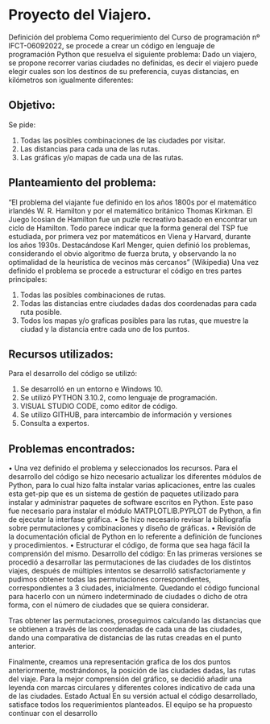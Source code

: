 # Proyecto del Viajero.
Definición del problema
Como requerimiento del Curso de programación nº IFCT-06092022, se procede a crear un código en lenguaje de programación Python que resuelva el siguiente problema: Dado un viajero, se propone recorrer varias ciudades no definidas, es decir el viajero puede elegir cuales son los destinos de su preferencia, cuyas distancias, en kilómetros son igualmente diferentes: 
## Objetivo:
Se pide:
1.	Todas las posibles combinaciones de las ciudades por visitar.
2.	Las distancias para cada una de las rutas.
3.	Las gráficas y/o mapas de cada una de las rutas.
## Planteamiento del problema: 
“El problema del viajante fue definido en los años 1800s por el matemático irlandés W. R. Hamilton y por el matemático británico Thomas Kirkman. El Juego Icosian de Hamilton fue un puzle recreativo basado en encontrar un ciclo de Hamilton. Todo parece indicar que la forma general del TSP fue estudiada, por primera vez por matemáticos en Viena y Harvard, durante los años 1930s. Destacándose Karl Menger, quien definió los problemas, considerando el obvio algoritmo de fuerza bruta, y observando la no optimalidad de la heurística de vecinos más cercanos” (Wikipedia)
Una vez definido el problema se procede a estructurar el código en tres partes principales:
1.	Todas las posibles combinaciones de rutas.
2.	Todas las distancias entre ciudades dadas dos coordenadas para cada ruta posible.
3.	Todos los mapas y/o graficas posibles para las rutas, que muestre la ciudad y la distancia entre cada uno de los puntos.
## Recursos utilizados:
Para el desarrollo del código se utilizó:
1.	Se desarrolló en un entorno e Windows 10.
2.	Se utilizó PYTHON 3.10.2, como lenguaje de programación. 
3.	VISUAL STUDIO CODE, como editor de código.
4.	Se utilizo GITHUB, para intercambio de información y versiones
5.	Consulta a expertos.
## Problemas encontrados:
•	Una vez definido el problema y seleccionados los recursos. Para el desarrollo del código se hizo necesario actualizar los diferentes módulos de Python, para lo cual hizo falta instalar varias aplicaciones, entre las cuales esta get-pip que es un sistema de gestión de paquetes utilizado para instalar y administrar paquetes de software escritos en Python. Este paso fue necesario para instalar el módulo MATPLOTLIB.PYPLOT de Python, a fin de ejecutar la interfase gráfica.
•	Se hizo necesario revisar la bibliografía sobre permutaciones y combinaciones y diseño de gráficas.
•	Revisión de la documentación oficial de Python en lo referente a definición de funciones y procedimientos.
•	Estructurar el código, de forma que sea haga fácil la comprensión del mismo.
Desarrollo del código:
En las primeras versiones se procedió a desarrollar las permutaciones de las ciudades de los distintos viajes, después de múltiples intentos se desarrolló satisfactoriamente y pudimos obtener todas las permutaciones correspondientes, correspondientes a 3 ciudades, inicialmente. Quedando el código funcional para hacerlo con un número indeterminado de ciudades o dicho de otra forma, con el número de ciudades que se quiera considerar.

Tras obtener las permutaciones, proseguimos calculando las distancias que se obtienen a través de las coordenadas de cada una de las ciudades, dando una comparativa de distancias de las rutas creadas en el punto anterior.

Finalmente, creamos una representación grafica de los dos puntos anteriormente, mostrándonos, la posición de las ciudades dadas, las rutas del viaje. Para la mejor comprensión del gráfico, se decidió añadir una leyenda con marcas circulares y diferentes colores indicativo de cada una de las ciudades.
Estado Actual
En su versión actual el código desarrollado, satisface todos los requerimientos planteados. El equipo se ha propuesto continuar con el desarrollo 

